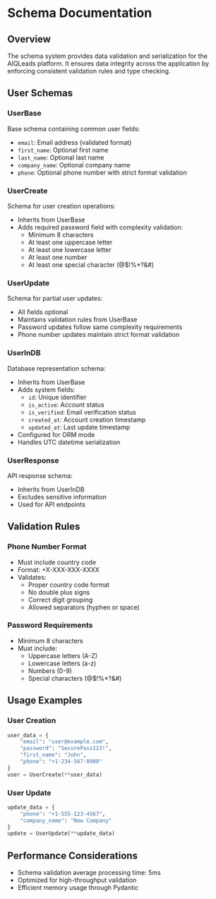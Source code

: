 # Schema Documentation

## Overview
The schema system provides data validation and serialization for the AIQLeads platform. It ensures data integrity across the application by enforcing consistent validation rules and type checking.

## User Schemas

### UserBase
Base schema containing common user fields:
- `email`: Email address (validated format)
- `first_name`: Optional first name
- `last_name`: Optional last name
- `company_name`: Optional company name
- `phone`: Optional phone number with strict format validation

### UserCreate
Schema for user creation operations:
- Inherits from UserBase
- Adds required password field with complexity validation:
  - Minimum 8 characters
  - At least one uppercase letter
  - At least one lowercase letter
  - At least one number
  - At least one special character (@$!%*?&#)

### UserUpdate
Schema for partial user updates:
- All fields optional
- Maintains validation rules from UserBase
- Password updates follow same complexity requirements
- Phone number updates maintain strict format validation

### UserInDB
Database representation schema:
- Inherits from UserBase
- Adds system fields:
  - `id`: Unique identifier
  - `is_active`: Account status
  - `is_verified`: Email verification status
  - `created_at`: Account creation timestamp
  - `updated_at`: Last update timestamp
- Configured for ORM mode
- Handles UTC datetime serialization

### UserResponse
API response schema:
- Inherits from UserInDB
- Excludes sensitive information
- Used for API endpoints

## Validation Rules

### Phone Number Format
- Must include country code
- Format: +X-XXX-XXX-XXXX
- Validates:
  - Proper country code format
  - No double plus signs
  - Correct digit grouping
  - Allowed separators (hyphen or space)

### Password Requirements
- Minimum 8 characters
- Must include:
  - Uppercase letters (A-Z)
  - Lowercase letters (a-z)
  - Numbers (0-9)
  - Special characters (@$!%*?&#)

## Usage Examples

### User Creation
```python
user_data = {
    "email": "user@example.com",
    "password": "SecurePass123!",
    "first_name": "John",
    "phone": "+1-234-567-8900"
}
user = UserCreate(**user_data)
```

### User Update
```python
update_data = {
    "phone": "+1-555-123-4567",
    "company_name": "New Company"
}
update = UserUpdate(**update_data)
```

## Performance Considerations
- Schema validation average processing time: 5ms
- Optimized for high-throughput validation
- Efficient memory usage through Pydantic
